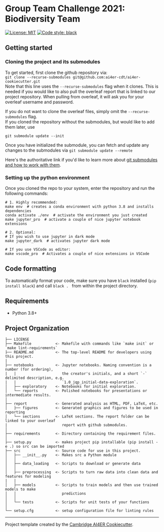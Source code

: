 # Group Team Challenge 2021: Biodiversity Team

 [![License: MIT](https://img.shields.io/badge/License-MIT-blue.svg)](https://opensource.org/licenses/MIT)
 <a href="https://github.com/psf/black"><img alt="Code style: black" src="https://img.shields.io/badge/code%20style-black-000000.svg"></a>

## Getting started
### Cloning the project and its submodules
To get started, first clone the github repository via:  
`git clone --recurse-submodules git@github.com:ai4er-cdt/ai4er-cookiecutter.git`  
Note that this line uses the `--recurse-submodules` flag when it clones. This is needed
if you would like to also pull the overleaf report that is linked to our project repository. 
When pulling from overleaf, it will ask you for your overleaf username and password. 

If you do not want to clone the overleaf files, simply omit the `--recurse-submodules` flag.  
If you cloned the repository without the submodules, but would like to add them later, use
```
git submodule update --init
``` 

Once you have initialized the submodule, you can fetch and update any changes to the submodules via `git submodule update --remote`

Here's the authoritative link if you'd like to learn more about [git submodules and how to work with them](https://git-scm.com/book/en/v2/Git-Tools-Submodules).

### Setting up the python environment
Once you cloned the repo to your system, enter the repository and run the following commands:
```
# 1. Highly recommended: 
make env  # creates a conda environment with python 3.8 and installs dependencies
conda activate ./env  # activate the environment you just created
make jupyter_pro  # activate a couple of nice jupyter notebook extensions

# 2. Optional:
# If you wish to use jupyter in dark mode
make jupyter_dark  # activates jupyter dark mode

# If you use VSCode as editor:
make vscode_pro  # Activates a couple of nice extensions in VSCode
```

## Code formatting
To automatically format your code, make sure you have `black` installed (`pip install black`) and call
```black . ``` 
from within the project directory.

## Requirements
- Python 3.8+

## Project Organization
```
├── LICENSE
├── Makefile           <- Makefile with commands like `make init` or `make lint-requirements`
├── README.md          <- The top-level README for developers using this project.
|
├── notebooks          <- Jupyter notebooks. Naming convention is a number (for ordering),
|   |                     the creator's initials, and a short `-` delimited description, e.g.
|   |                     `1.0_jqp_initial-data-exploration`.
│   ├── exploratory    <- Notebooks for initial exploration.
│   └── reports        <- Polished notebooks for presentations or intermediate results.
│
├── report             <- Generated analysis as HTML, PDF, LaTeX, etc.
│   ├── figures        <- Generated graphics and figures to be used in reporting
│   └── sections       <- LaTeX sections. The report folder can be linked to your overleaf
|                         report with github submodules.
│
├── requirements       <- Directory containing the requirement files.
│
├── setup.py           <- makes project pip installable (pip install -e .) so src can be imported
├── src                <- Source code for use in this project.
│   ├── __init__.py    <- Makes src a Python module
│   │
│   ├── data_loading   <- Scripts to download or generate data
│   │
│   ├── preprocessing  <- Scripts to turn raw data into clean data and features for modeling
|   |
│   ├── models         <- Scripts to train models and then use trained models to make
│   │                     predictions
│   │
│   └── tests          <- Scripts for unit tests of your functions
│
└── setup.cfg          <- setup configuration file for linting rules
```

---

Project template created by the [Cambridge AI4ER Cookiecutter](https://github.com/ai4er-cdt/ai4er-cookiecutter).